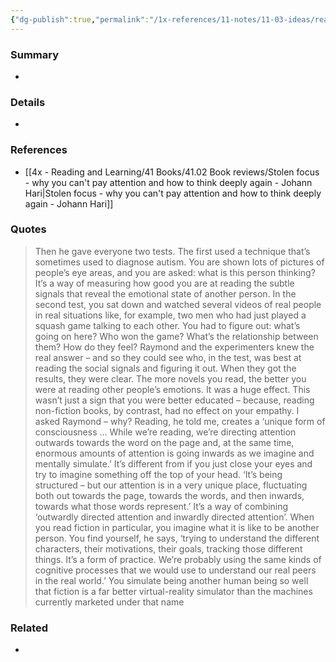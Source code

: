 ```yaml
---
{"dg-publish":true,"permalink":"/1x-references/11-notes/11-03-ideas/reading-fiction-novels-makes-us-better-at-understanding-social-cues/","title":"Reading fiction novels makes us better at understanding social cues","created":"2025-02-03T21:45:50.147+03:00","updated":"2025-02-08T20:11:24.145+03:00"}
---
```



### Summary
- 

### Details
- 

### References
- [[4x - Reading and Learning/41 Books/41.02 Book reviews/Stolen focus - why you can't pay attention and how to think deeply again - Johann Hari\|Stolen focus - why you can't pay attention and how to think deeply again - Johann Hari]]

### Quotes
> Then he gave everyone two tests. The first used a technique that’s sometimes used to diagnose autism. You are shown lots of pictures of people’s eye areas, and you are asked: what is this person thinking? It’s a way of measuring how good you are at reading the subtle signals that reveal the emotional state of another person. In the second test, you sat down and watched several videos of real people in real situations like, for example, two men who had just played a squash game talking to each other. You had to figure out: what’s going on here? Who won the game? What’s the relationship between them? How do they feel? Raymond and the experimenters knew the real answer – and so they could see who, in the test, was best at reading the social signals and figuring it out. When they got the results, they were clear. The more novels you read, the better you were at reading other people’s emotions. It was a huge effect. This wasn’t just a sign that you were better educated – because, reading non-fiction books, by contrast, had no effect on your empathy. I asked Raymond – why? Reading, he told me, creates a ‘unique form of consciousness … While we’re reading, we’re directing attention outwards towards the word on the page and, at the same time, enormous amounts of attention is going inwards as we imagine and mentally simulate.’ It’s different from if you just close your eyes and try to imagine something off the top of your head. ‘It’s being structured – but our attention is in a very unique place, fluctuating both out towards the page, towards the words, and then inwards, towards what those words represent.’ It’s a way of combining ‘outwardly directed attention and inwardly directed attention’. When you read fiction in particular, you imagine what it is like to be another person. You find yourself, he says, ‘trying to understand the different characters, their motivations, their goals, tracking those different things. It’s a form of practice. We’re probably using the same kinds of cognitive processes that we would use to understand our real peers in the real world.’ You simulate being another human being so well that fiction is a far better virtual-reality simulator than the machines currently marketed under that name

### Related
- 